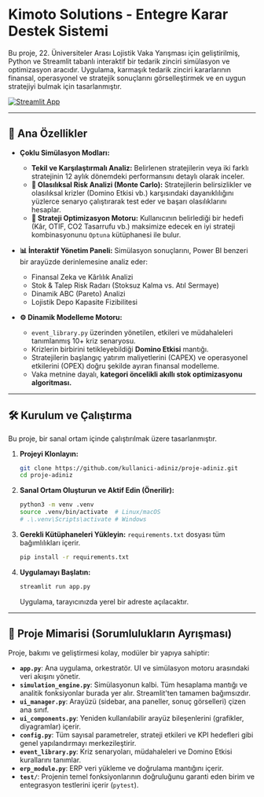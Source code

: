 # Kimoto Solutions - Entegre Karar Destek Sistemi

Bu proje, 22. Üniversiteler Arası Lojistik Vaka Yarışması için geliştirilmiş, Python ve Streamlit tabanlı interaktif bir tedarik zinciri simülasyon ve optimizasyon aracıdır. Uygulama, karmaşık tedarik zinciri kararlarının finansal, operasyonel ve stratejik sonuçlarını görselleştirmek ve en uygun stratejiyi bulmak için tasarlanmıştır.
      
[![Streamlit App](https://static.streamlit.io/badges/streamlit_badge_black_white.svg)](https://kimoto-logistics-simulator-fpasaqeb2ynv3xrsbuuzzj.streamlit.app/)

---

## 🚀 Ana Özellikler

- **Çoklu Simülasyon Modları:**
  - **Tekil ve Karşılaştırmalı Analiz:** Belirlenen stratejilerin veya iki farklı stratejinin 12 aylık dönemdeki performansını detaylı olarak inceler.
  - **🎲 Olasılıksal Risk Analizi (Monte Carlo):** Stratejilerin belirsizlikler ve olasılıksal krizler (Domino Etkisi vb.) karşısındaki dayanıklılığını yüzlerce senaryo çalıştırarak test eder ve başarı olasılıklarını hesaplar.
  - **🤖 Strateji Optimizasyon Motoru:** Kullanıcının belirlediği bir hedefi (Kâr, OTIF, CO2 Tasarrufu vb.) maksimize edecek en iyi strateji kombinasyonunu `Optuna` kütüphanesi ile bulur.

- **📊 İnteraktif Yönetim Paneli:** Simülasyon sonuçlarını, Power BI benzeri bir arayüzde derinlemesine analiz eder:
  - Finansal Zeka ve Kârlılık Analizi
  - Stok & Talep Risk Radarı (Stoksuz Kalma vs. Atıl Sermaye)
  - Dinamik ABC (Pareto) Analizi
  - Lojistik Depo Kapasite Fizibilitesi

- **⚙️ Dinamik Modelleme Motoru:**
  - `event_library.py` üzerinden yönetilen, etkileri ve müdahaleleri tanımlanmış 10+ kriz senaryosu.
  - Krizlerin birbirini tetikleyebildiği **Domino Etkisi** mantığı.
  - Stratejilerin başlangıç yatırım maliyetlerini (CAPEX) ve operasyonel etkilerini (OPEX) doğru şekilde ayıran finansal modelleme.
  - Vaka metnine dayalı, **kategori öncelikli akıllı stok optimizasyonu algoritması.**

---

## 🛠️ Kurulum ve Çalıştırma

Bu proje, bir sanal ortam içinde çalıştırılmak üzere tasarlanmıştır.

1.  **Projeyi Klonlayın:**
    ```bash
    git clone https://github.com/kullanici-adiniz/proje-adiniz.git
    cd proje-adiniz
    ```

2.  **Sanal Ortam Oluşturun ve Aktif Edin (Önerilir):**
    ```bash
    python3 -m venv .venv
    source .venv/bin/activate  # Linux/macOS
    # .\.venv\Scripts\activate # Windows
    ```

3.  **Gerekli Kütüphaneleri Yükleyin:**
    `requirements.txt` dosyası tüm bağımlılıkları içerir.
    ```bash
    pip install -r requirements.txt
    ```

4.  **Uygulamayı Başlatın:**
    ```bash
    streamlit run app.py
    ```
    Uygulama, tarayıcınızda yerel bir adreste açılacaktır.

---

## 📁 Proje Mimarisi (Sorumlulukların Ayrışması)

Proje, bakımı ve geliştirmesi kolay, modüler bir yapıya sahiptir:

-   **`app.py`**: Ana uygulama, orkestratör. UI ve simülasyon motoru arasındaki veri akışını yönetir.
-   **`simulation_engine.py`**: Simülasyonun kalbi. Tüm hesaplama mantığı ve analitik fonksiyonlar burada yer alır. Streamlit'ten tamamen bağımsızdır.
-   **`ui_manager.py`**: Arayüzü (sidebar, ana paneller, sonuç görselleri) çizen ana sınıf.
-   **`ui_components.py`**: Yeniden kullanılabilir arayüz bileşenlerini (grafikler, diyagramlar) içerir.
-   **`config.py`**: Tüm sayısal parametreler, strateji etkileri ve KPI hedefleri gibi genel yapılandırmayı merkezileştirir.
-   **`event_library.py`**: Kriz senaryoları, müdahaleleri ve Domino Etkisi kurallarını tanımlar.
-   **`erp_module.py`**: ERP veri yükleme ve doğrulama mantığını içerir.
-   **`test/`**: Projenin temel fonksiyonlarının doğruluğunu garanti eden birim ve entegrasyon testlerini içerir (`pytest`).